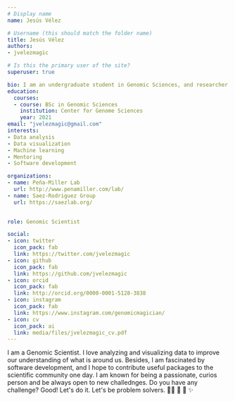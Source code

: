 ```yaml
---
# Display name
name: Jesús Vélez

# Username (this should match the folder name)
title: Jesús Vélez
authors:
- jvelezmagic

# Is this the primary user of the site?
superuser: true

bio: I am an undergraduate student in Genomic Sciences, and researcher who loves programming.
education:
  courses:
  - course: BSc in Genomic Sciences
    institution: Center for Genome Sciences
    year: 2021
email: "jvelezmagic@gmail.com"
interests:
- Data analysis
- Data visualization
- Machine learning
- Mentoring
- Software development

organizations:
- name: Peña-Miller Lab
  url: http://www.penamiller.com/lab/
- name: Saez-Rodriguez Group
  url: https://saezlab.org/

  
role: Genomic Scientist

social:
- icon: twitter
  icon_pack: fab
  link: https://twitter.com/jvelezmagic
- icon: github
  icon_pack: fab
  link: https://github.com/jvelezmagic
- icon: orcid
  icon_pack: fab
  link: http://orcid.org/0000-0001-5128-3838
- icon: instagram
  icon_pack: fab
  link: https://www.instagram.com/genomicmagician/
- icon: cv
  icon_pack: ai
  link: media/files/jvelezmagic_cv.pdf
---
```


I am a Genomic Scientist. I love analyzing and visualizing data to improve our
understanding of what is around us. Besides, I am fascinated by software
development, and I hope to contribute useful packages to the scientific
community one day. I am known for being a passionate, curios person and
be always open to new challednges. Do you have any challenge?
Good! Let's do it. Let's be problem solvers.
:man_technologist: :monocle_face: :owl: :sparkles: 
